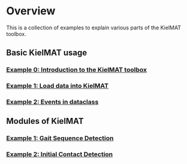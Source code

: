 # Overview

This is a collection of examples to explain various parts of the KielMAT toolbox.

## Basic KielMAT usage

### [Example 0: Introduction to the KielMAT toolbox](basic_00_intro_kielmat.md)
### [Example 1: Load data into KielMAT](basic_01_load_Data.md)
### [Example 2: Events in dataclass](basic_02_events.md)

## Modules of KielMAT

### [Example 1: Gait Sequence Detection](modules_01_gsd.md)
### [Example 2: Initial Contact Detection](modules_02_icd.md)

